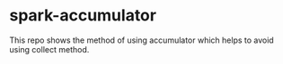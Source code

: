 # spark-accumulator

This repo shows the method of using accumulator which helps to avoid using collect method.
